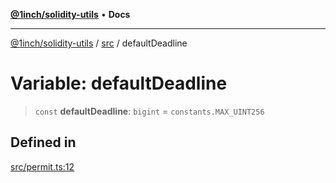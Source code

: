[**@1inch/solidity-utils**](../../README.md) • **Docs**

***

[@1inch/solidity-utils](../../README.md) / [src](../README.md) / defaultDeadline

# Variable: defaultDeadline

> `const` **defaultDeadline**: `bigint` = `constants.MAX_UINT256`

## Defined in

[src/permit.ts:12](https://github.com/1inch/solidity-utils/blob/f9426ba6dab1eac9ac07fe3976b8d1cb2d2e5ba1/src/permit.ts#L12)
